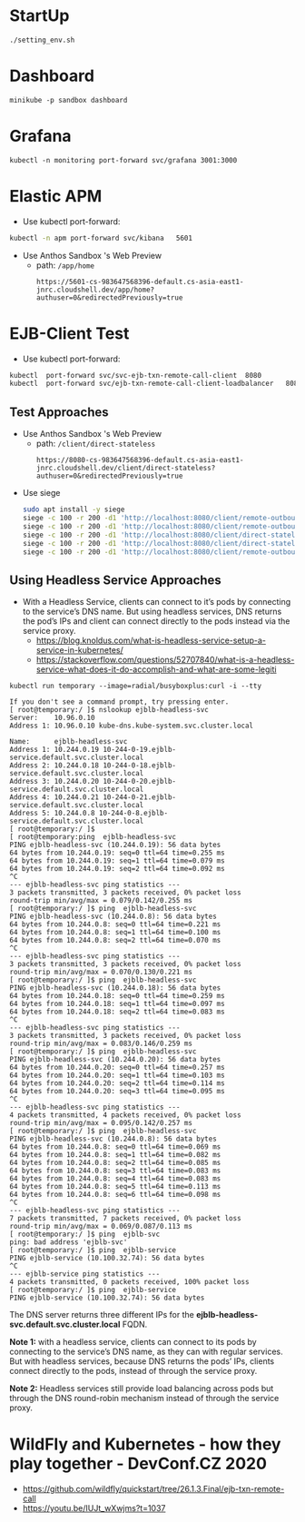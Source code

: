 # StartUp
```
./setting_env.sh
```

# Dashboard
```
minikube -p sandbox dashboard
```
# Grafana
```
kubectl -n monitoring port-forward svc/grafana 3001:3000
```
# Elastic APM
* Use kubectl port-forward: 
```bash
kubectl -n apm port-forward svc/kibana   5601
```
* Use Anthos Sandbox 's Web Preview
  * path: ``/app/home``
    ```
    https://5601-cs-983647568396-default.cs-asia-east1-jnrc.cloudshell.dev/app/home?authuser=0&redirectedPreviously=true
    ```
# EJB-Client  Test
* Use kubectl port-forward: 
```bash
kubectl  port-forward svc/svc-ejb-txn-remote-call-client  8080
kubectl  port-forward svc/ejb-txn-remote-call-client-loadbalancer   8080
```
## Test Approaches
* Use Anthos Sandbox 's Web Preview
  * path: ``/client/direct-stateless``
    ```
    https://8080-cs-983647568396-default.cs-asia-east1-jnrc.cloudshell.dev/client/direct-stateless?authuser=0&redirectedPreviously=true
    ```
* Use siege
  ```bash 
  sudo apt install -y siege
  siege -c 100 -r 200 -d1 'http://localhost:8080/client/remote-outbound-stateless'
  siege -c 100 -r 200 -d1 'http://localhost:8080/client/remote-outbound-notx-stateless'
  siege -c 100 -r 200 -d1 'http://localhost:8080/client/direct-stateless'
  siege -c 100 -r 200 -d1 'http://localhost:8080/client/direct-stateless-http'
  siege -c 100 -r 200 -d1 'http://localhost:8080/client/remote-outbound-fail-stateless'
  ```
 
## Using Headless Service Approaches  
* With a Headless Service, clients can connect to it’s pods by connecting to the service’s DNS name. But using headless services, DNS returns the pod’s IPs and client can connect directly to the pods instead via the service proxy.
  * https://blog.knoldus.com/what-is-headless-service-setup-a-service-in-kubernetes/
  * https://stackoverflow.com/questions/52707840/what-is-a-headless-service-what-does-it-do-accomplish-and-what-are-some-legiti

```
kubectl run temporary --image=radial/busyboxplus:curl -i --tty

If you don't see a command prompt, try pressing enter.
[ root@temporary:/ ]$ nslookup ejblb-headless-svc
Server:    10.96.0.10
Address 1: 10.96.0.10 kube-dns.kube-system.svc.cluster.local

Name:      ejblb-headless-svc
Address 1: 10.244.0.19 10-244-0-19.ejblb-service.default.svc.cluster.local
Address 2: 10.244.0.18 10-244-0-18.ejblb-service.default.svc.cluster.local
Address 3: 10.244.0.20 10-244-0-20.ejblb-service.default.svc.cluster.local
Address 4: 10.244.0.21 10-244-0-21.ejblb-service.default.svc.cluster.local
Address 5: 10.244.0.8 10-244-0-8.ejblb-service.default.svc.cluster.local
[ root@temporary:/ ]$ 
[ root@temporary:ping  ejblb-headless-svc
PING ejblb-headless-svc (10.244.0.19): 56 data bytes
64 bytes from 10.244.0.19: seq=0 ttl=64 time=0.255 ms
64 bytes from 10.244.0.19: seq=1 ttl=64 time=0.079 ms
64 bytes from 10.244.0.19: seq=2 ttl=64 time=0.092 ms
^C
--- ejblb-headless-svc ping statistics ---
3 packets transmitted, 3 packets received, 0% packet loss
round-trip min/avg/max = 0.079/0.142/0.255 ms
[ root@temporary:/ ]$ ping  ejblb-headless-svc
PING ejblb-headless-svc (10.244.0.8): 56 data bytes
64 bytes from 10.244.0.8: seq=0 ttl=64 time=0.221 ms
64 bytes from 10.244.0.8: seq=1 ttl=64 time=0.100 ms
64 bytes from 10.244.0.8: seq=2 ttl=64 time=0.070 ms
^C
--- ejblb-headless-svc ping statistics ---
3 packets transmitted, 3 packets received, 0% packet loss
round-trip min/avg/max = 0.070/0.130/0.221 ms
[ root@temporary:/ ]$ ping  ejblb-headless-svc
PING ejblb-headless-svc (10.244.0.18): 56 data bytes
64 bytes from 10.244.0.18: seq=0 ttl=64 time=0.259 ms
64 bytes from 10.244.0.18: seq=1 ttl=64 time=0.097 ms
64 bytes from 10.244.0.18: seq=2 ttl=64 time=0.083 ms
^C
--- ejblb-headless-svc ping statistics ---
3 packets transmitted, 3 packets received, 0% packet loss
round-trip min/avg/max = 0.083/0.146/0.259 ms
[ root@temporary:/ ]$ ping  ejblb-headless-svc
PING ejblb-headless-svc (10.244.0.20): 56 data bytes
64 bytes from 10.244.0.20: seq=0 ttl=64 time=0.257 ms
64 bytes from 10.244.0.20: seq=1 ttl=64 time=0.103 ms
64 bytes from 10.244.0.20: seq=2 ttl=64 time=0.114 ms
64 bytes from 10.244.0.20: seq=3 ttl=64 time=0.095 ms
^C
--- ejblb-headless-svc ping statistics ---
4 packets transmitted, 4 packets received, 0% packet loss
round-trip min/avg/max = 0.095/0.142/0.257 ms
[ root@temporary:/ ]$ ping  ejblb-headless-svc
PING ejblb-headless-svc (10.244.0.8): 56 data bytes
64 bytes from 10.244.0.8: seq=0 ttl=64 time=0.069 ms
64 bytes from 10.244.0.8: seq=1 ttl=64 time=0.082 ms
64 bytes from 10.244.0.8: seq=2 ttl=64 time=0.085 ms
64 bytes from 10.244.0.8: seq=3 ttl=64 time=0.083 ms
64 bytes from 10.244.0.8: seq=4 ttl=64 time=0.083 ms
64 bytes from 10.244.0.8: seq=5 ttl=64 time=0.113 ms
64 bytes from 10.244.0.8: seq=6 ttl=64 time=0.098 ms
^C
--- ejblb-headless-svc ping statistics ---
7 packets transmitted, 7 packets received, 0% packet loss
round-trip min/avg/max = 0.069/0.087/0.113 ms
[ root@temporary:/ ]$ ping  ejblb-svc
ping: bad address 'ejblb-svc'
[ root@temporary:/ ]$ ping  ejblb-service
PING ejblb-service (10.100.32.74): 56 data bytes
^C
--- ejblb-service ping statistics ---
4 packets transmitted, 0 packets received, 100% packet loss
[ root@temporary:/ ]$ ping  ejblb-service
PING ejblb-service (10.100.32.74): 56 data bytes
```
The DNS server returns three different IPs for the **ejblb-headless-svc.default.svc.cluster.local** FQDN.

**Note 1:** with a headless service, clients can connect to its pods by connecting to the service’s DNS name, as they can with regular services. But with headless services, because DNS returns the pods’ IPs, clients connect directly to the pods, instead of through the service proxy.

**Note 2:** Headless services still provide load balancing across pods but through the DNS round-robin mechanism instead of through the service proxy.

# WildFly and Kubernetes - how they play together - DevConf.CZ 2020
* https://github.com/wildfly/quickstart/tree/26.1.3.Final/ejb-txn-remote-call
* https://youtu.be/IUJt_wXwjms?t=1037
